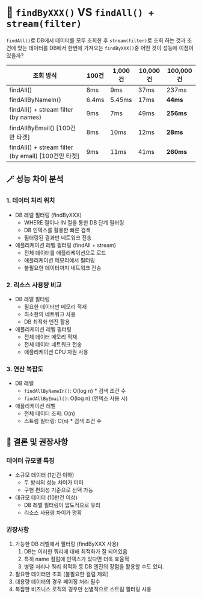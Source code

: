 # 🦄 `findByXXX()` VS `findAll() + stream(filter)`

`findAll()`로 DB에서 데이터를 모두 조회한 후 `stream(filter)`로 조회 하는 것과 조건에 맞는 데이터를 DB에서 한번에 가져오는 `findByXXX()`중 어떤 것이 성능에 이점이 있을까?

| 조회 방식                                           | 100건  | 1,000건 | 10,000건 | 100,000건 |
|-------------------------------------------------|-------|--------|---------|----------|
| findAll()                                       | 8ms   | 9ms    | 37ms    | 237ms    |
| findAllByNameIn()                               | 6.4ms | 5.45ms | 17ms    | **44ms**     |
| findAll() + stream filter (by names)            | 9ms   | 7ms    | 49ms    | **256ms**    |
| findAllByEmail() [100건만 타겟]                     | 8ms   | 10ms   | 12ms    | **28ms**     |
| findAll() + stream filter (by email) [100건만 타겟] | 9ms   | 11ms   | 41ms    | **260ms**    |

## 🪄 성능 차이 분석
### 1. 데이터 처리 위치
- DB 레벨 필터링 (findByXXX)
  - WHERE 절이나 IN 절을 통한 DB 단계 필터링
  - DB 인덱스를 활용한 빠른 검색
  - 필터링된 결과만 네트워크 전송
- 애플리케이션 레벨 필터링 (findAll + stream)
  - 전체 데이터를 애플리케이션으로 로드
  - 애플리케이션 메모리에서 필터링
  - 불필요한 데이터까지 네트워크 전송
### 2. 리소스 사용량 비교
- DB 레벨 필터링
  - 필요한 데이터만 메모리 적재
  - 최소한의 네트워크 사용
  - DB 최적화 엔진 활용
- 애플리케이션 레벨 필터링
  - 전체 데이터 메모리 적재
  - 전체 데이터 네트워크 전송
  - 애플리케이션 CPU 자원 사용
### 3. 연산 복잡도
- DB 레벨
  - `findAllByNameIn()`: O(log n) * 검색 조건 수
  - `findAllByEmail()`: O(log n) (인덱스 사용 시)
- 애플리케이션 레벨
  - 전체 데이터 조회: O(n)
  - 스트림 필터링: O(n) * 검색 조건 수

## 🎯 결론 및 권장사항
### 데이터 규모별 특징
- 소규모 데이터 (1만건 이하)
  - 두 방식의 성능 차이가 미미
  - 구현 편의성 기준으로 선택 가능
- 대규모 데이터 (10만건 이상)
  - DB 레벨 필터링이 압도적으로 유리
  - 리소스 사용량 차이가 명확

### 권장사항
1. 가능한 DB 레벨에서 필터링 (findByXXX 사용)
   1. DB는 이러한 쿼리에 대해 최적화가 잘 되어있음
   2. 특히 name 컬럼에 인덱스가 있다면 더욱 효율적
   3. 병렬 처리나 쿼리 최적화 등 DB 엔진의 장점을 활용할 수도 있다.
2. 필요한 데이터만 조회 (불필요한 컬럼 제외)
3. 대용량 데이터의 경우 페이징 처리 필수
4. 복잡한 비즈니스 로직의 경우만 선별적으로 스트림 필터링 사용
